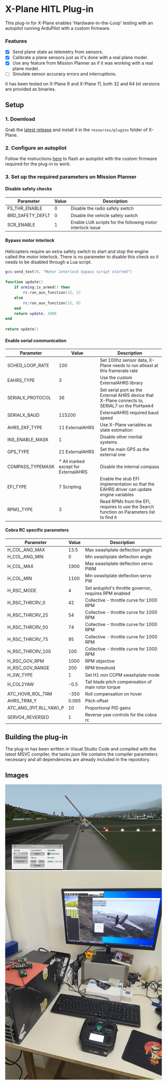 # X-Plane HITL Plug-in

This plug-in for X-Plane enables 'Hardware-in-the-Loop' testing with an autopilot running ArduPilot with a custom firmware.

### Features

- [x] Send plane state as telemetry from sensors.
- [x] Calibrate a plane sensors just as it's done with a real plane model.
- [x] Use any feature from Mission Planner as if it was working with a real plane model.
- [ ] Simulate sensor accuracy errors and interruptions.

It has been tested on X-Plane 9 and X-Plane 11, both 32 and 64 bit versions are provided as binaries.

## Setup

### 1. Download

Grab the [latest release](https://github.com/qgerman2/xplane-HITL/releases) and install it in the ```resources/plugins``` folder of X-Plane.

### 2. Configure an autopilot

Follow the instructions [here](https://github.com/qgerman2/ardupilot-Simulink) to flash an autopilot with the custom firmware required for the plug-in to work.

### 3. Set up the required parameters on Mission Planner

#### Disable safety checks

| Parameter        | Value | Description                                                |
| ---------------- | ----- | ---------------------------------------------------------- |
| FS_THR_ENABLE    | 0     | Disable the radio safety switch                            |
| BRD_SAFETY_DEFLT | 0     | Disable the vehicle safety switch                          |
| SCR_ENABLE       | 1     | Enable LUA scripts for the following motor interlock issue |

#### Bypass motor interlock

Helicopters require an extra safety switch to start and stop the engine called the motor interlock.
There is no parameter to disable this check so it needs to be disabled through a Lua script.

```lua
gcs:send_text(0, "Motor interlock bypass script started")

function update()
    if arming:is_armed() then
        rc:run_aux_function(32, 2)
    else
        rc:run_aux_function(32, 0)
    end
    return update, 1000
end

return update()
```

#### Enable serial communication

| Parameter        | Value                                | Description                                                                                   |
| ---------------- | ------------------------------------ | --------------------------------------------------------------------------------------------- |
| SCHED_LOOP_RATE  | 100                                  | Set 100hz sensor data, X-Plane needs to run atleast at this framerate rate                    |
| EAHRS_TYPE       | 3                                    | Use the custom ExternalAHRS library                                                           |
| SERIALX_PROTOCOL | 36                                   | Set serial port as the External AHRS device that X-Plane connects to, SERIAL7 on the PixHawk4 |
| SERIALX_BAUD     | 115200                               | ExternalAHRS required baud speed                                                              |
| AHRS_EKF_TYPE    | 11 ExternalAHRS                      | Use X-Plane variables as state estimation                                                     |
| INS_ENABLE_MASK  | 1                                    | Disable other inertial systems                                                                |
| GPS_TYPE         | 21 ExternalAHRS                      | Set the main GPS as the external one                                                          |
| COMPASS_TYPEMASK | * All marked except for ExternalAHRS | Disable the internal compass                                                                  |
| EFI_TYPE         | 7 Scripting                          | Enable the stub EFI implementation so that the EAHRS driver can update engine variables       |
| RPM1_TYPE        | 3                                    | Read RPMs from the EFI, requires to use the Search function on Parameters list to find it     |

#### Cobra RC specific parameters

| Parameter               | Value | Description                                             |
| ----------------------- | ----- | ------------------------------------------------------- |
| H_COL_ANG_MAX           | 13.5  | Max swashplate deflection angle                         |
| H_COL_ANG_MIN           | 0     | Min swashplate deflection angle                         |
| H_COL_MAX               | 1900  | Max swashplate deflection servo PWM                     |
| H_COL_MIN               | 1100  | Min swashplate deflection servo PW                      |
| H_RSC_MODE              | 4     | Set ardupilot's throttle governor, requires RPM enabled |
| H_RSC_THRCRV_0          | 42    | Collective - throttle curve for 1000 RPM                |
| H_RSC_THRCRV_25         | 54    | Collective - throttle curve for 1000 RPM                |
| H_RSC_THRCRV_50         | 74    | Collective - throttle curve for 1000 RPM                |
| H_RSC_THRCRV_75         | 95    | Collective - throttle curve for 1000 RPM                |
| H_RSC_THRCRV_100        | 100   | Collective - throttle curve for 1000 RPM                |
| H_RSC_GOV_RPM           | 1000  | RPM objective                                           |
| H_RSC_GOV_RANGE         | 200   | RPM threshold                                           |
| H_SW_TYPE               | 1     | Set H1 non CCPM swashplate mode                         |
| H_COL2YAW               | -0.5  | Tail blade pitch compensation of main rotor torque      |
| ATC_HOVR_ROL_TRM        | -350  | Roll compensation on hover                              |
| AHRS_TRIM_Y             | 0.085 | Pitch offset                                            |
| ATC_ANG_(PIT,RLL,YAW)_P | 10    | Proportional PID gains                                  |
| SERVO4_REVERSED         | 1     | Reverse yaw controls for the cobra rc                   |

## Building the plug-in

The plug-in has been written in Visual Studio Code and compiled with the latest MSVC compiler, the tasks.json file contains the compiler parameters necessary and all dependencies are already included in the repository.

## Images

![RC Plane in X-Plane 9](setup-instructions/xplane-rc.png)
![Desk setup with RC controller](setup-instructions/setup.jpeg)
